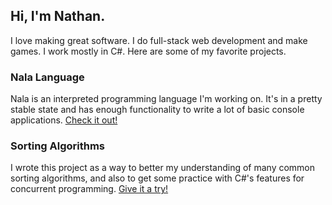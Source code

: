 ## Hi, I'm Nathan.
I love making great software. I do full-stack web development and make games. I work mostly in C#. Here are some of my favorite projects.

### Nala Language
Nala is an interpreted programming language I'm working on. It's in a pretty stable state and has enough functionality to write a lot of basic console applications. [Check it out!](https://github.com/ntwiles/nala)

### Sorting Algorithms
I wrote this project as a way to better my understanding of many common sorting algorithms, and also to get some practice with C#'s features for concurrent programming. [Give it a try!](https://github.com/ntwiles/sorting-algorithms)


